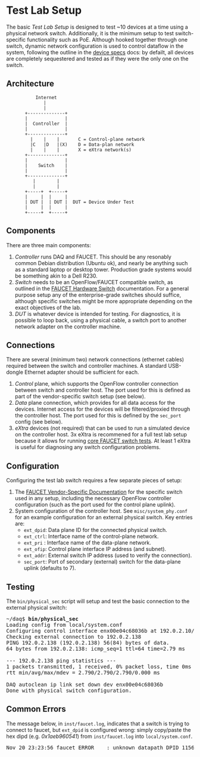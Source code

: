 # Test Lab Setup

The basic _Test Lab Setup_ is designed to test ~10 devices at a time using a physical network
switch. Additionally, it is the minimum setup to test switch-specific functionality such as PoE.
Although hooked together through one switch, dynamic network configuration is used to control
dataflow in the system, following the outline in the [device specs](device_specs.md) docs: by
defailt, all devices are completely sequestered and tested as if they were the only one on the
switch.

## Architecture

```
           Internet
              |
              |
       +--------------+
       |              |
       |  Controller  |
       |              |
       +--------------+
         |    |    |       C = Control-plane network
         |C   |D   |(X)    D = Data-plan network
         |    |    |       X = eXtra network(s)
       +--------------+
       |              |
       |    Switch    |
       |              |
       +--------------+
          |        |
          |        |
       +-----+  +-----+
       |     |  |     |
       | DUT |  | DUT |  DUT = Device Under Test
       |     |  |     |
       +-----+  +-----+

```

## Components

There are three main components:
1. _Controller_ runs DAQ and FAUCET. This should be any resonably common Debian distribution
(Ubuntu ok), and nearly be anything such as a standard laptop or desktop tower. Production
grade systems would be something akin to a Dell R230.
2. _Switch_ needs to be an OpenFlow/FAUCET compatible switch, as outlined in the
[FAUCET Hardware Switch](https://faucet.readthedocs.io/en/latest/vendors/index.html) documentation.
For a general purpose setup any of the enterprise-grade switches should suffice, although specific
switches might be more appropriate depending on the exact objectives of the lab.
3. _DUT_ is whatever device is intended for testing. For diagnostics, it is possible to loop back,
using a physical cable, a switch port to another network adapter on the controller machine.

## Connections

There are several (minimum two) network connections (ethernet cables) required between the switch
and controller machines. A standard USB-dongle Ethernet adapter should be sufficient for each.
1. _Control_ plane, which supports the OpenFlow controller connection between switch and controller
host. The port used for this is defined as part of the vendor-specific switch setup (see below).
2. _Data_ plane connection, which provides for all data access for the devices. Internet access for
the devices will be filtered/proxied through the controller host. The port used for this is defined
by the `sec_port` config (see below).
3. _eXtra_ devices (not required) that can be used to run a simulated device on the controller
host. 3x eXtra is recommened for a full test lab setup because it allows for running
[core FAUCET switch tests](https://faucet.readthedocs.io/en/latest/testing.html#hardware-switch-testing-with-docker).
At least 1 eXtra is useful for diagnosing any switch configuration problems.

## Configuration

Configuring the test lab switch requires a few separate pieces of setup:
1. The [FAUCET Vendor-Specific Documentation](https://docs.faucet.nz/en/latest/vendors/index.html)
for the specific switch used in any setup, including the necessary OpenFlow controller
configuration (such as the port used for the control plane uplink).
2. System configuration of the controller host. See `misc/system_phy.conf` for an example
configuration for an external physical switch. Key entries are:
    * `ext_dpid`: Data plane ID for the connected physical switch.
    * `ext_ctrl`: Interface name of the control-plane network.
    * `ext_pri` : Interface name of the data-plane network.
    * `ext_ofip`: Control plane interface IP address (and subnet).
    * `ext_addr`: External switch IP address (used to verify the connection).
    * `sec_port`: Port of secondary (external) switch for the data-plane uplink (defaults to 7).

## Testing

The `bin/physical_sec` script will setup and test the basic connection to the external physical switch:
<pre>
~/daq$ <b>bin/physical_sec</b>
Loading config from local/system.conf
Configuring control interface enx00e04c68036b at 192.0.2.10/16
Checking external connection to 192.0.2.138
PING 192.0.2.138 (192.0.2.138) 56(84) bytes of data.
64 bytes from 192.0.2.138: icmp_seq=1 ttl=64 time=2.79 ms

--- 192.0.2.138 ping statistics ---
1 packets transmitted, 1 received, 0% packet loss, time 0ms
rtt min/avg/max/mdev = 2.790/2.790/2.790/0.000 ms

DAQ autoclean ip link set down dev enx00e04c68036b
Done with physical switch configuration.
</pre>

## Common Errors

The message below, in `inst/faucet.log`, indicates that a switch is trying
to connect to faucet, but `ext_dpid` is configured wrong: simply copy/paste
the hex dipd (e.g. _0x1aeb960541_) from `inst/faucet.log` into `local/system.conf`.
<pre>
Nov 20 23:23:56 faucet ERROR    <ryu.controller.ofp_event.EventOFPSwitchFeatures object at 0x7fd22a14dcc0>: unknown datapath DPID 115621627201 (0x1aeb960541)
</pre>
